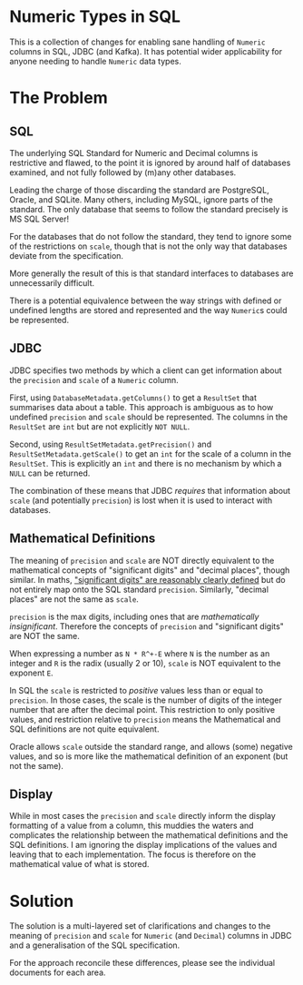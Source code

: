 # Numeric Types in SQL

This is a collection of changes for enabling sane handling of `Numeric` columns
in SQL, JDBC (and Kafka). It has potential wider applicability for anyone
needing to handle `Numeric` data types.


# The Problem

## SQL

The underlying SQL Standard for Numeric and Decimal columns is restrictive and
flawed, to the point it is ignored by around half of databases examined, and not
fully followed by (m)any other databases.

Leading the charge of those discarding the standard are PostgreSQL, Oracle, and
SQLite. Many others, including MySQL, ignore parts of the standard. The only
database that seems to follow the standard precisely is MS SQL Server!

For the databases that do not follow the standard, they tend to ignore some of
the restrictions on `scale`, though that is not the only way that databases
deviate from the specification.

More generally the result of this is that standard interfaces to databases are
unnecessarily difficult.

There is a potential equivalence between the way strings with defined or
undefined lengths are stored and represented and the way `Numeric`s could be
represented.


## JDBC

JDBC specifies two methods by which a client can get information about the
`precision` and `scale` of a `Numeric` column.

First, using `DatabaseMetadata.getColumns()` to get a `ResultSet` that
summarises data about a table. This approach is ambiguous as to how undefined
`precision` and `scale` should be represented. The columns in the `ResultSet`
are `int` but are not explicitly `NOT NULL`.

Second, using `ResultSetMetadata.getPrecision()` and
`ResultSetMetadata.getScale()` to get an `int` for the scale of a column in the
`ResultSet`. This is explicitly an `int` and there is no mechanism by which a
`NULL` can be returned.


The combination of these means that JDBC *requires* that information about
`scale` (and potentially `precision`) is lost when it is used to interact with
databases.


## Mathematical Definitions

The meaning of `precision` and `scale` are NOT directly equivalent to the
mathematical concepts of "significant digits" and "decimal places", though
similar. In maths, ["significant digits" are reasonably clearly defined](https://en.wikipedia.org/wiki/Significant_figures#Significant_figures_rules_explained)
but do not entirely map onto the SQL standard `precision`. Similarly, "decimal
places" are not the same as `scale`.

`precision` is the max digits, including ones that are
*mathematically insignificant*. Therefore the concepts of `precision` and
"significant digits" are NOT the same.

<!-- In SQL, a `precision` of `0` means that the column can only meaningfully
store `0`, but that means it must have at least one digit to display. Depending
on the situation may be considered accurate down to many decimal places. -->

When expressing a number as `N * R^+-E` where `N` is the number as an integer
and `R` is the radix (usually 2 or 10), `scale` is NOT equivalent to the
exponent `E`.

In SQL the `scale` is restricted to *positive* values less than or equal to
`precision`. In those cases, the scale is the number of digits of the integer
number that are after the decimal point. This restriction to only positive
values, and restriction relative to `precision` means the Mathematical and SQL
definitions are not quite equivalent.

Oracle allows `scale` outside the standard range, and allows (some) negative
values, and so is more like the mathematical definition of an exponent (but not
the same).


## Display

While in most cases the `precision` and `scale` directly inform the display
formatting of a value from a column, this muddies the waters and complicates the
relationship between the mathematical definitions and the SQL definitions. I am
ignoring the display implications of the values and leaving that to each
implementation. The focus is therefore on the mathematical value of what is
stored.


# Solution

The solution is a multi-layered set of clarifications and changes to the meaning
of `precision` and `scale` for `Numeric` (and `Decimal`) columns in JDBC and a
generalisation of the SQL specification. 

For the approach reconcile these differences, please see the individual
documents for each area.
